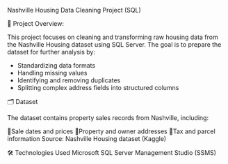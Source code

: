 Nashville Housing Data Cleaning Project (SQL)

📘 Project Overview: 

This project focuses on cleaning and transforming raw housing data from the Nashville Housing dataset using SQL Server.
The goal is to prepare the dataset for further analysis by:
- Standardizing data formats  
- Handling missing values  
- Identifying and removing duplicates  
- Splitting complex address fields into structured columns  

🗂️ Dataset

The dataset contains property sales records from Nashville, including:

  🔹Sale dates and prices
  🔹Property and owner addresses
  🔹Tax and parcel information
Source: Nashville Housing dataset (Kaggle)

🛠️ Technologies Used
Microsoft SQL Server Management Studio (SSMS)
